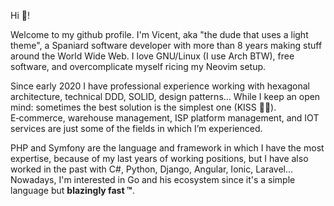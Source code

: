 Hi 👋!

Welcome to my github profile. I'm Vicent, aka "the dude that uses a light theme", a Spaniard software developer with more than 8 years making stuff around the World Wide Web. I love GNU/Linux (I use Arch BTW), free software, and overcomplicate myself ricing my Neovim setup.

Since early 2020 I have professional experience working with hexagonal architecture, technical DDD, SOLID, design patterns... While I keep an open mind: sometimes the best solution is the simplest one (KISS 🤘😚). E‑commerce, warehouse management, ISP platform management, and IOT services are just some of the fields in which I’m experienced.

PHP and Symfony are the language and framework in which I have the most expertise, because of my last years of working positions, but I have also worked in the past with C#, Python, Django, Angular, Ionic, Laravel... Nowadays, I'm interested in Go and his ecosystem since it's a simple language but **blazingly fast ™**.
